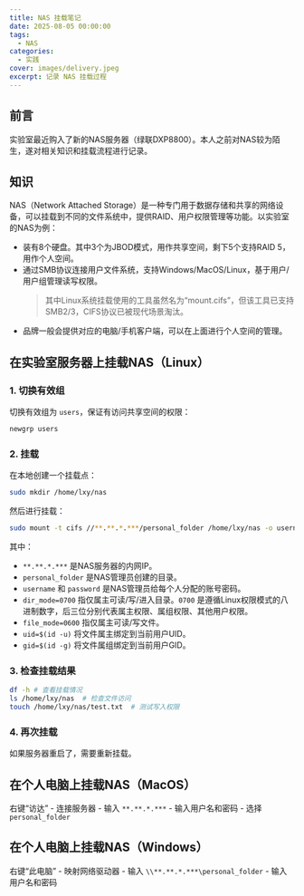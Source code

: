 ```yaml
---
title: NAS 挂载笔记
date: 2025-08-05 00:00:00
tags:
  - NAS
categories:
  - 实践
cover: images/delivery.jpeg
excerpt: 记录 NAS 挂载过程
---
```


## 前言
实验室最近购入了新的NAS服务器（绿联DXP8800）。本人之前对NAS较为陌生，遂对相关知识和挂载流程进行记录。

## 知识
NAS（Network Attached Storage）是一种专门用于数据存储和共享的网络设备，可以挂载到不同的文件系统中，提供RAID、用户权限管理等功能。以实验室的NAS为例：
- 装有8个硬盘。其中3个为JBOD模式，用作共享空间，剩下5个支持RAID 5，用作个人空间。
- 通过SMB协议连接用户文件系统，支持Windows/MacOS/Linux，基于用户/用户组管理读写权限。
  > 其中Linux系统挂载使用的工具虽然名为“mount.cifs”，但该工具已支持SMB2/3，CIFS协议已被现代场景淘汰。
- 品牌一般会提供对应的电脑/手机客户端，可以在上面进行个人空间的管理。

## 在实验室服务器上挂载NAS（Linux）
### 1. 切换有效组
切换有效组为 `users`，保证有访问共享空间的权限：
```bash
newgrp users
```

### 2. 挂载
在本地创建一个挂载点：
```bash
sudo mkdir /home/lxy/nas
```

然后进行挂载：
```bash
sudo mount -t cifs //**.**.*.***/personal_folder /home/lxy/nas -o username='xylin',password='*********',iocharset=utf8,uid=$(id -u),gid=$(id -g),dir_mode=0700,file_mode=0600
```
其中：
- `**.**.*.***` 是NAS服务器的内网IP。
- `personal_folder` 是NAS管理员创建的目录。
- `username` 和 `password` 是NAS管理员给每个人分配的账号密码。
- `dir_mode=0700` 指仅属主可读/写/进入目录。`0700` 是遵循Linux权限模式的八进制数字，后三位分别代表属主权限、属组权限、其他用户权限。
- `file_mode=0600` 指仅属主可读/写文件。
- `uid=$(id -u)` 将文件属主绑定到当前用户UID。
- `gid=$(id -g)` 将文件属组绑定到当前用户GID。

### 3. 检查挂载结果
```bash
df -h # 查看挂载情况
ls /home/lxy/nas  # 检查文件访问
touch /home/lxy/nas/test.txt  # 测试写入权限
```
### 4. 再次挂载
如果服务器重启了，需要重新挂载。

## 在个人电脑上挂载NAS（MacOS）
右键“访达” - 连接服务器 - 输入 `**.**.*.***` - 输入用户名和密码 - 选择 `personal_folder`

## 在个人电脑上挂载NAS（Windows）
右键“此电脑” - 映射网络驱动器 - 输入 `\\**.**.*.***\personal_folder` - 输入用户名和密码